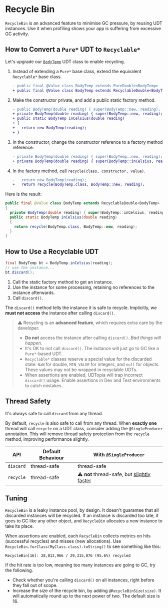 # Recycle Bin

`RecycleBin` is an advanced feature to minimise GC pressure, by reusing UDT instances.
Use it when profiling shows your app is suffering from excessive GC activity.

## How to Convert a `Pure*` UDT to `Recyclable*`

Let's upgrade our [`BodyTemp`][BodyTemp] UDT class to enable recycling.

1. Instead of extending a `Pure*` base class, extend the equivalent `Recyclable*` base class.
   ```diff
   - public final @Value class BodyTemp extends PureDouble<BodyTemp>
   + public final @Value class BodyTemp extends RecyclableDouble<BodyTemp>
   ```

2. Make the constructor private, and add a public static factory method.
   ```diff
   - public BodyTemp(double reading) { super(BodyTemp::new, reading); }
   + private BodyTemp(double reading) { super(BodyTemp::new, reading); }
   + public static BodyTemp inCelsius(double reading)
   + {
   +   return new BodyTemp(reading);
   + }
   ```

3. In the constructor, change the constructor reference to a factory method reference.
   ```diff
   - private BodyTemp(double reading) { super(BodyTemp::new, reading); }
   + private BodyTemp(double reading) { super(BodyTemp::inCelsius, reading); }
   ```

4. In the factory method, call `recycle(class, constructor, value)`.
   ```diff
   -   return new BodyTemp(reading);
   +   return recycle(BodyTemp.class, BodyTemp::new, reading);
   ```

[BodyTemp]: Pure-Value.md#how-to-wrap-a-value

Here is the result:

```java
public final @Value class BodyTemp extends RecyclableDouble<BodyTemp>
{
  private BodyTemp(double reading) { super(BodyTemp::inCelsius, reading); }
  public static BodyTemp inCelsius(double reading)
  {
    return recycle(BodyTemp.class, BodyTemp::new, reading);
  }
}
```

## How to Use a Recyclable UDT

```java
final BodyTemp bt = BodyTemp.inCelsius(reading);
// use the instance...
bt.discard();
```

1. Call the static factory method to get an instance.
2. Use the instance for some processing, retaining no references to the instance afterwards.
3. Call `discard()`.

The `discard()` method tells the instance it is safe to recycle.
Implicitly, we **must not access** the instance after calling `discard()`.

> :warning:
> Recycling is an **advanced feature**, which requires extra care by the developer.
> - **Do not** access the instance after calling `discard()`.
>   *Bad things will happen.*
> - It's OK to not call `discard()`.
>   The instance will just go to GC like a `Pure*`-based UDT.
> - `Recyclable*` classes reserve a special value for the discarded state:
>   `NaN` for double, `MIN_VALUE` for integers, and `null` for objects.
>   These values may not be wrapped in recyclable UDTs.
> - When assertions are enabled, UDTopia will trap incorrect `discard()` usage.
>   Enable assertions in Dev and Test environments to catch mistakes.

## Thread Safety

It's always safe to call `discard` from any thread.

By default, `recycle` is also safe to call from any thread.
When **exactly one** thread will call `recycle` on a UDT class, consider adding the `@SingleProducer` annotation.
This will remove thread safety protection from the `recycle` method, improving performance slightly.

| API       | Default Behaviour | With `@SingleProducer`                                                   |
|-----------|-------------------|--------------------------------------------------------------------------|
| `discard` | thread-safe       | thread-safe                                                              |
| `recycle` | thread-safe       | :warning: **not** thread-safe, but [slightly faster][JavaAllocBenchmark] |

[JavaAllocBenchmark]: https://jmh.morethan.io/?gist=31deb26fe4b80c5afbd24df8e9ed90f0

## Tuning

`RecycleBin` is a leaky instance pool, by design.
It doesn't guarantee that all discarded instances will be recycled.
If an instance is discarded too late, it goes to GC like any other object, and `RecycleBin` allocates a new instance to take its place.

When assertions are enabled, each `RecycleBin` collects metrics on hits (successful recycles) and misses (new allocations).
Use `RecycleBin.forClass(MyClass.class).toString()` to see something like this:

```
RecycleBin[16]: 28,013,966 / 29,315,076 (95.6%) recycled
```

If the hit rate is too low, meaning too many instances are going to GC, try the following.

- Check whether you're calling `discard()` on all instances, right before they fall out of scope.
- Increase the size of the recycle bin, by adding `@RecycleBinSize(size)`.
  It will automatically round up to the next power of two.
  The default size is 16.
